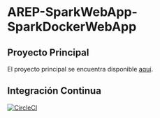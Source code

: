 # AREP-SparkWebApp-SparkDockerWebApp

## Proyecto Principal
El proyecto principal se encuentra disponible [aquí](https://github.com/JohannPaez/AREP-SparkDockerWebApp).

## Integración Continua

[![CircleCI](https://circleci.com/gh/JohannPaez/AREP-SparkWebApp-SparkDockerWebApp.svg?style=svg)](https://circleci.com/gh/JohannPaez/AREP-SparkWebApp-SparkDockerWebApp)
